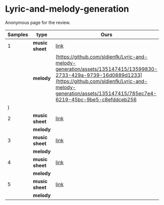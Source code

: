# Lyric-and-melody-generation
Anonymous page for the review.

| Samples | type   | Ours | Baseline(Single) | Baseline(Prompt) | Baseline(GPT2+YiYu) |
|---------|--------|------|------------------|------------------|---------------------|
| 1       | **music sheet** | <a href="pdf/1_ours.pdf" class="image fit">link</a>| <a href="pdf/1_single.pdf" class="image fit">link</a> | <a href="pdf/1_prompt.pdf" class="image fit">link</a> | <a href="pdf/1_naive.pdf" class="image fit">link</a> |
|         | **melody** |   [https://github.com/sldienfk/Lyric-and-melody-generation/assets/135147415/13599830-2733-429a-9739-16d0889d1233](https://github.com/sldienfk/Lyric-and-melody-generation/assets/135147415/785ec7e4-6219-45bc-9be5-c8efddceb256
)   |                  |                  |                     |
| 2       | **music sheet** | <a href="pdf/2_ours.pdf" class="image fit">link</a>| <a href="pdf/2_single.pdf" class="image fit">link</a> | <a href="pdf/2_prompt.pdf" class="image fit">link</a> | <a href="pdf/2_naive.pdf" class="image fit">link</a> |
|         | **melody** |      |                  |                  |                     |
| 3       | **music sheet** | <a href="pdf/3_ours.pdf" class="image fit">link</a>| <a href="pdf/3_single.pdf" class="image fit">link</a> | <a href="pdf/3_prompt.pdf" class="image fit">link</a> | <a href="pdf/3_naive.pdf" class="image fit">link</a> |
|         | **melody** |      |                  |                  |                     |
| 4       | **music sheet** | <a href="pdf/4_ours.pdf" class="image fit">link</a>| <a href="pdf/4_single.pdf" class="image fit">link</a> | <a href="pdf/4_prompt.pdf" class="image fit">link</a> | <a href="pdf/4_naive.pdf" class="image fit">link</a> |
|         | **melody** |      |                  |                  |                     |
| 5       | **music sheet** | <a href="pdf/5_ours.pdf" class="image fit">link</a>| <a href="pdf/5_single.pdf" class="image fit">link</a> | <a href="pdf/5_prompt.pdf" class="image fit">link</a> | <a href="pdf/5_naive.pdf" class="image fit">link</a> |
|         | **melody** |      |                  |                  |                     |




